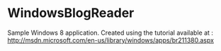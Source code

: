WindowsBlogReader
=================

Sample Windows 8 application. Created using the tutorial available at : http://msdn.microsoft.com/en-us/library/windows/apps/br211380.aspx
